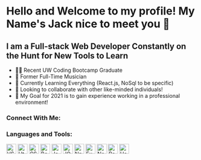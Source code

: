 # Hello and Welcome to my profile! My Name's Jack nice to meet you 👋

## I am a Full-stack Web Developer Constantly on the Hunt for New Tools to Learn
- 👨‍🎓 Recent UW Coding Bootcamp Graduate
- 🎷 Former Full-Time Musician
- 🌱 Currently Learning Everything (React.js, NoSql to be specific)
- 👥 Looking to collaborate with other like-minded individuals!
- 📅 My Goal for 2021 is to gain experience working in a professional environment!

### Connect With Me:


### Languages and Tools:
<img src='https://cdn.jsdelivr.net/gh/devicons/devicon/icons/vscode/vscode-original.svg' alt='VSCode Icon' width='26px'/>
<img src='https://cdn.jsdelivr.net/gh/devicons/devicon/icons/html5/html5-original.svg' alt='Html Icon' width='26px'/>
<img src='https://cdn.jsdelivr.net/gh/devicons/devicon/icons/css3/css3-original.svg' alt='CSS Icon' width='26px'/>
<img src='https://cdn.jsdelivr.net/gh/devicons/devicon/icons/bootstrap/bootstrap-original.svg' alt='Bootstrap Icon' width='26px'/>
<img src='https://cdn.jsdelivr.net/gh/devicons/devicon/icons/javascript/javascript-original.svg' alt='Javascript Icon' width='26px'/>
<img src='https://cdn.jsdelivr.net/gh/devicons/devicon/icons/jquery/jquery-original.svg' alt='JQuery Icon' width='26px'/>
<img src='https://cdn.jsdelivr.net/gh/devicons/devicon/icons/npm/npm-original.svg' alt='Npm Icon' width='26px'/>
<img src='https://cdn.jsdelivr.net/gh/devicons/devicon/icons/express/express-original.svg' alt='Express Icon' width='26px'/>
<img src='https://cdn.jsdelivr.net/gh/devicons/devicon/icons/nodejs/nodejs-original.svg' alt='Node.js Icon' width='26px'/>
<img src='https://cdn.jsdelivr.net/gh/devicons/devicon/icons/react/react-original.svg' alt='React Icon' width='26px'/>
<img src='https://cdn.jsdelivr.net/gh/devicons/devicon/icons/heroku/heroku-original.svg' alt='Heroku Icon' width='26px'/>